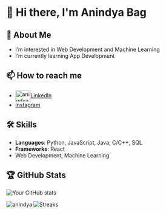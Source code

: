 # 👋 Hi there, I'm Anindya Bag
## 🚀 About Me
- I’m interested in Web Development and Machine Learning
- I’m currently learning App Development
## 📫 How to reach me
- <img align="center" src="https://raw.githubusercontent.com/rahuldkjain/github-profile-readme-generator/master/src/images/icons/Social/linked-in-alt.svg" alt="anindyabag" height="30" width="40" />[LinkedIn](https://www.linkedin.com/in/anindya-bag-700048109)
- [Instagram](https://www.instagram.com/the_known_a.bag?igshid=MzNlNGNkZWQ4Mg==)
## 🛠️ Skills
- **Languages**: Python, JavaScript, Java, C/C++, SQL
- **Frameworks**: React
- Web Development, Machine Learning

## 🏆 GitHub Stats
![Your GitHub stats](https://github-readme-stats.vercel.app/api?username=ani02b&show_icons=true&hide=issues&count_private=true&theme=radical)

<p><img align="left" src="https://github-readme-stats.vercel.app/api/top-langs?username=ani02b&show_icons=true&locale=en&layout=compact" alt="anindya" /></p>

![Streaks](https://github-readme-streak-stats.herokuapp.com/?user=ani02b&)
